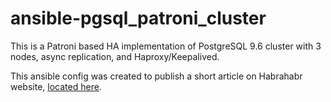 # ansible-pgsql_patroni_cluster
This is a Patroni based HA implementation of PostgreSQL 9.6 cluster with 3 nodes, async replication, and Haproxy/Keepalived.

This ansible config was created to publish a short article on Habrahabr website, <a href="https://habrahabr.ru/post/322036/">located here</a>.

